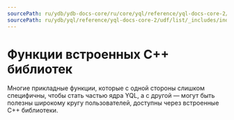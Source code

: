 ```yaml
---
sourcePath: ru/ydb/ydb-docs-core/ru/core/yql/reference/yql-docs-core-2/udf/list/_includes/index/intro.md
sourcePath: ru/ydb/yql/reference/yql-docs-core-2/udf/list/_includes/index/intro.md
---
```


# Функции встроенных C++ библиотек

Многие прикладные функции, которые с одной стороны слишком специфичны, чтобы стать частью ядра YQL, а с другой — могут быть полезны широкому кругу пользователей, доступны через встроенные C++ библиотеки.

